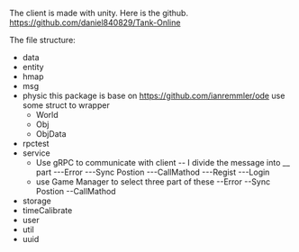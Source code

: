 The client is made with unity. Here is the github.
https://github.com/daniel840829/Tank-Online

The file structure:
- data
- entity
- hmap
- msg
- physic
this package is base on https://github.com/ianremmler/ode
use some struct to wrapper
  - World
  - Obj
  - ObjData
- rpctest
- service
  - Use gRPC to communicate with client
  -- I divide the message into __ part
  ---Error
  ---Sync Postion
  ---CallMathod
  ---Regist
  ---Login
  - use Game Manager to select three part of these
  --Error
  --Sync Postion
  --CallMathod
- storage
- timeCalibrate
- user
- util
- uuid
